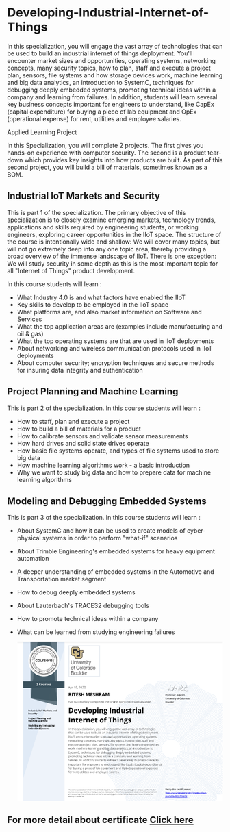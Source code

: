 # Developing-Industrial-Internet-of-Things

In this specialization, you will engage the vast array of technologies that can be used to build an industrial internet of things deployment. You'll encounter market sizes and opportunities, operating systems, networking concepts, many security topics, how to plan, staff and execute a project plan, sensors, file systems and how storage devices work, machine learning and big data analytics, an introduction to SystemC, techniques for debugging deeply embedded systems, promoting technical ideas within a company and learning from failures. In addition, students will learn several key business concepts important for engineers to understand, like CapEx (capital expenditure) for buying a piece of lab equipment and OpEx (operational expense) for rent, utilities and employee salaries.

Applied Learning Project

In this Specialization, you will complete 2 projects. The first gives you hands-on experience with computer security. The second is a product tear-down which provides key insights into how products are built. As part of this second project, you will build a bill of materials, sometimes known as a BOM.

## Industrial IoT Markets and Security
This is part 1 of the specialization. The primary objective of this specialization is to closely examine emerging markets, technology trends, applications and skills required by engineering students, or working engineers, exploring career opportunities in the IIoT space. The structure of the course is intentionally wide and shallow: We will cover many topics, but will not go extremely deep into any one topic area, thereby providing a broad overview of the immense landscape of IIoT. There is one exception: We will study security in some depth as this is the most important topic for all "Internet of Things" product development.

In this course students will learn :
  * What Industry 4.0 is and what factors have enabled the IIoT
  * Key skills to develop to be employed in the IIoT space
  * What platforms are, and also market information on Software and Services
  * What the top application areas are (examples include manufacturing and oil & gas)
  * What the top operating systems are that are used in IIoT deployments
  * About networking and wireless communication protocols used in IIoT deployments
  * About computer security; encryption techniques and secure methods for insuring data integrity and authentication
## Project Planning and Machine Learning
This is part 2 of the specialization. In this course students will learn :
  * How to staff, plan and execute a project
  * How to build a bill of materials for a product
  * How to calibrate sensors and validate sensor measurements
  * How hard drives and solid state drives operate
  * How basic file systems operate, and types of file systems used to store big data
  * How machine learning algorithms work - a basic introduction
  * Why we want to study big data and how to prepare data for machine learning algorithms
## Modeling and Debugging Embedded Systems
This is part 3 of the specialization. In this course students will learn :
  * About SystemC and how it can be used to create models of cyber-physical systems in order to perform "what-if" scenarios
  * About Trimble Engineering's embedded systems for heavy equipment automation
  * A deeper understanding of embedded systems in the Automotive and Transportation market segment
  * How to debug deeply embedded systems
  * About Lauterbach's TRACE32 debugging tools
  * How to promote technical ideas within a company
  * What can be learned from studying engineering failures

    <p align="center"><img src="https://github.com/RIT-MESH/Developing-Industrial-Internet-of-Things/blob/main/Developing%20Industrial%20Internet%20of%20Things%20Specialization%20certificate.png?raw=true"alt="Sublime's custom image"/>
 </p>

  ## For more detail about certificate [Click here](https://www.coursera.org/account/accomplishments/specialization/GEG28XTNV272) 


